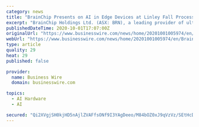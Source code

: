 ```yaml
---
category: news
title: "BrainChip Presents on AI in Edge Devices at Linley Fall Processor Conference 2020"
excerpt: "BrainChip Holdings Ltd. (ASX: BRN), a leading provider of ultra-low power high performance AI technology, today announced that Chief Development Officer Anil Mankar will present “A Neuromorphic Processor for Power Efficient Edge AI Applications” at the Linley Fall Processor Conference 2020 October 20 at 9:30 a."
publishedDateTime: 2020-10-01T17:07:00Z
originalUrl: "https://www.businesswire.com/news/home/20201001005974/en/BrainChip-Presents-on-AI-in-Edge-Devices-at-Linley-Fall-Processor-Conference-2020"
webUrl: "https://www.businesswire.com/news/home/20201001005974/en/BrainChip-Presents-on-AI-in-Edge-Devices-at-Linley-Fall-Processor-Conference-2020"
type: article
quality: 29
heat: 29
published: false

provider:
  name: Business Wire
  domain: businesswire.com

topics:
  - AI Hardware
  - AI

secured: "Qi2XVgjSH0kjHD5nAjlZVAFfsONf9I3YAgDeeo/M84bOZ0xJ9qVzVz/SEtHcDIQnMRVffZNzT4eWV1LzYUwrOxfb9nhPxlGY8KuoGnKUV1nKkW756uiBe5bK22Ci72qVtB1h+iI0gycIr/WLDmUki6Vfxnkhf9mvQrs8DfDYywfn5FDrJzWF5eti0IObvCqQmawo1wHkAXSUpcnYdcvHxYXKFawKU4zcro8VStPjofzzDvX5OJBdHawCab1OLxP8XZrJfqAhFXHaAzpNUvGvb5X5Rgb7Pf+QB0xkUMTEbJrB1bCv6j/qvRvTLUueWfeGNIiocmwrKcnf8lafATZLjzNA7uf9J0c2JbLkXD50pNE=;UfcAmKcuIePQeUlfRzhwCg=="
---
```



